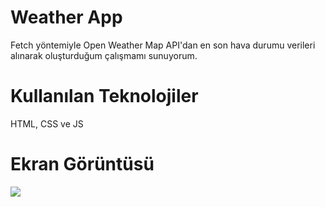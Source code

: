 # Weather App 

Fetch yöntemiyle Open Weather Map API'dan en son
hava durumu verileri alınarak oluşturduğum çalışmamı sunuyorum.


# Kullanılan Teknolojiler

HTML, CSS ve JS 

# Ekran Görüntüsü

![](ekran1.gif)
